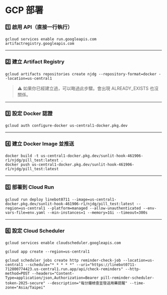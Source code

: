# GCP 部署

### 1️⃣ 啟用 API（直接一行執行）

```
gcloud services enable run.googleapis.com artifactregistry.googleapis.com
```

---

### 2️⃣ 建立 Artifact Registry

```
gcloud artifacts repositories create njdg --repository-format=docker --location=us-central1
```

> ⚠️ 如果你已經建立過，可以略過此步驟。會出現 ALREADY_EXISTS 也沒關係。
> 

---

### 3️⃣ 設定 Docker 認證

```
gcloud auth configure-docker us-central1-docker.pkg.dev
```

---

### 4️⃣ 建立 Docker Image 並推送

```
docker build -t us-central1-docker.pkg.dev/sunlit-hook-461906-r1/njdg/pill_test:latest .
docker push us-central1-docker.pkg.dev/sunlit-hook-461906-r1/njdg/pill_test:latest
```

---

### 5️⃣ 部署到 Cloud Run

```
gcloud run deploy linebot0711 --image=us-central1-docker.pkg.dev/sunlit-hook-461906-r1/njdg/pill_test:latest --region=us-central1 --platform=managed --allow-unauthenticated --env-vars-file=env.yaml --min-instances=1 --memory=1Gi --timeout=300s
```

---

### 6️⃣ 設定 Cloud Scheduler

```
gcloud services enable cloudscheduler.googleapis.com
```

```
gcloud app create --region=us-central1
```

```
gcloud scheduler jobs create http reminder-check-job --location=us-central1 --schedule="* * * * *" --uri="https://linebot0711-712800774423.us-central1.run.app/api/check-reminders" --http-method=POST --headers="Content-Type=application/json,Authorization=Bearer pill-reminder-scheduler-token-2025-secure" --description="每分鐘檢查並發送用藥提醒" --time-zone="Asia/Taipei"
```


